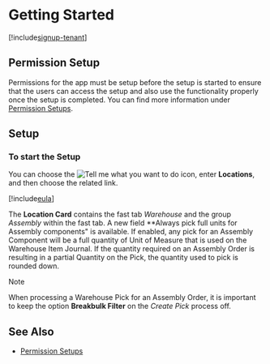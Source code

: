 # Getting Started

[!include[signup-tenant](../includes/signup-tenant.md)]

## Permission Setup

Permissions for the app must be setup before the setup is started to ensure that the users can access the setup and also use the functionality properly once the setup is completed. You can find more information under [Permission Setups](../permission-setups.md).

## Setup

### To start the Setup

You can choose the ![Tell me what you want to do](/images/magnifying-glass.gif) icon, enter **Locations**, and then choose the related link.

[!include[eula](../../includes/eula-page.md)]

The **Location Card** contains the fast tab *Warehouse* and the group *Assembly* within the fast tab. A new field **Always pick full units for Assembly components" is available. If enabled, any pick for an Assembly Component will be a full quantity of Unit of Measure that is used on the Warehouse Item Journal. If the quantity required on an Assembly Order is resulting in a partial Quantity on the Pick, the quantity used to pick is rounded down.

> [!NOTE]
> When processing a Warehouse Pick for an Assembly Order, it is important to keep the option **Breakbulk Filter** on the *Create Pick* process off.

## See Also

- [Permission Setups](../permission-setups.md)
